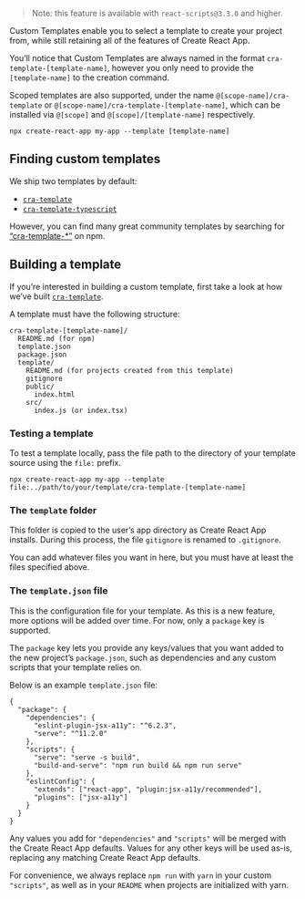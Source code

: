 > Note: this feature is available with `react-scripts@3.3.0` and higher.

Custom Templates enable you to select a template to create your project from, while still retaining all of the features of Create React App.

You’ll notice that Custom Templates are always named in the format `cra-template-[template-name]`, however you only need to provide the `[template-name]` to the creation command.

Scoped templates are also supported, under the name `@[scope-name]/cra-template` or `@[scope-name]/cra-template-[template-name]`, which can be installed via `@[scope]` and `@[scope]/[template-name]` respectively.

    npx create-react-app my-app --template [template-name]

Finding custom templates
------------------------

We ship two templates by default:

-   [`cra-template`](https://github.com/facebook/create-react-app/tree/master/packages/cra-template)
-   [`cra-template-typescript`](https://github.com/facebook/create-react-app/tree/master/packages/cra-template-typescript)

However, you can find many great community templates by searching for [“cra-template-\*”](https://www.npmjs.com/search?q=cra-template-*) on npm.

Building a template
-------------------

If you’re interested in building a custom template, first take a look at how we’ve built [`cra-template`](https://github.com/facebook/create-react-app/tree/master/packages/cra-template).

A template must have the following structure:

    cra-template-[template-name]/
      README.md (for npm)
      template.json
      package.json
      template/
        README.md (for projects created from this template)
        gitignore
        public/
          index.html
        src/
          index.js (or index.tsx)

### Testing a template

To test a template locally, pass the file path to the directory of your template source using the `file:` prefix.

    npx create-react-app my-app --template file:../path/to/your/template/cra-template-[template-name]

### The `template` folder

This folder is copied to the user’s app directory as Create React App installs. During this process, the file `gitignore` is renamed to `.gitignore`.

You can add whatever files you want in here, but you must have at least the files specified above.

### The `template.json` file

This is the configuration file for your template. As this is a new feature, more options will be added over time. For now, only a `package` key is supported.

The `package` key lets you provide any keys/values that you want added to the new project’s `package.json`, such as dependencies and any custom scripts that your template relies on.

Below is an example `template.json` file:

    {
      "package": {
        "dependencies": {
          "eslint-plugin-jsx-a11y": "^6.2.3",
          "serve": "^11.2.0"
        },
        "scripts": {
          "serve": "serve -s build",
          "build-and-serve": "npm run build && npm run serve"
        },
        "eslintConfig": {
          "extends": ["react-app", "plugin:jsx-a11y/recommended"],
          "plugins": ["jsx-a11y"]
        }
      }
    }

Any values you add for `"dependencies"` and `"scripts"` will be merged with the Create React App defaults. Values for any other keys will be used as-is, replacing any matching Create React App defaults.

For convenience, we always replace `npm run` with `yarn` in your custom `"scripts"`, as well as in your `README` when projects are initialized with yarn.
